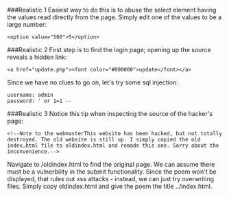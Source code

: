 ###Realistic 1
Easiest way to do this is to abuse the select element having the values read directly from the page. Simply edit one of the values to be a large number:
```
<option value="500">5</option>
```

###Realistic 2
First step is to find the login page; opening up the source reveals a hidden link:
```
<a href="update.php"><font color="#000000">update</font></a>
```

Since we have no clues to go on, let's try some sql injection:
```
username: admin
password: ' or 1=1 --
```

###Realistic 3
Notice this tip when inspecting the source of the hacker's page:
```
<!--Note to the webmasterThis website has been hacked, but not totally destroyed. The old website is still up. I simply copied the old index.html file to oldindex.html and remade this one. Sorry about the inconvenience.-->
```

Navigate to /oldindex.html to find the original page. We can assume there must be a vulnerbility in the submit functionality. Since the poem won't be displayed, that rules out xss attacks - instead, we can just try overwriting files. Simply copy oldindex.html and give the poem the title ../index.html. 
